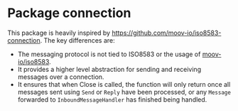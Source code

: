 # Package connection

This package is heavily inspired by https://github.com/moov-io/iso8583-connection.
The key differences are:

- The messaging protocol is not tied to ISO8583 or the usage of [moov-io/iso8583](https://github.com/moov-io/iso8583).
- It provides a higher level abstraction for sending and receiving messages over a connection.
- It ensures that when Close is called, the function will only return once all messages sent using `Send` or `Reply`
  have been processed, or any `Message` forwarded to `InboundMessageHandler` has finished being handled.